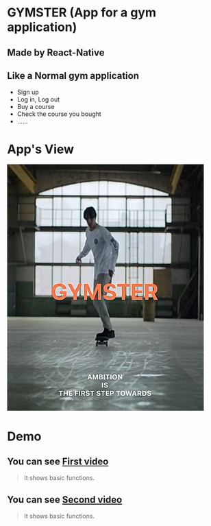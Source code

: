 # GYMSTER (App for a gym application)
## Made by React-Native
## Like a Normal gym application
* Sign up
* Log in, Log out
* Buy a course
* Check the course you bought
* ......

# App's View
![index.png](resource/index.png)

# Demo
## You can see [First video](resource/first_part.mp4)
> It shows basic functions.

## You can see [Second video](resource/second_part.mp4)
> It shows basic functions.
